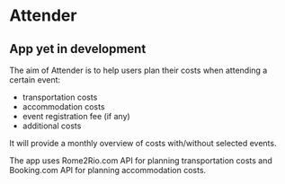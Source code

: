 # Attender
## App yet in development

The aim of Attender is to help users plan their costs when attending a certain event:
- transportation costs
- accommodation costs
- event registration fee (if any)
- additional costs

It will provide a monthly overview of costs with/without selected events.

The app uses Rome2Rio.com API for planning transportation costs and Booking.com API for planning accommodation costs.

